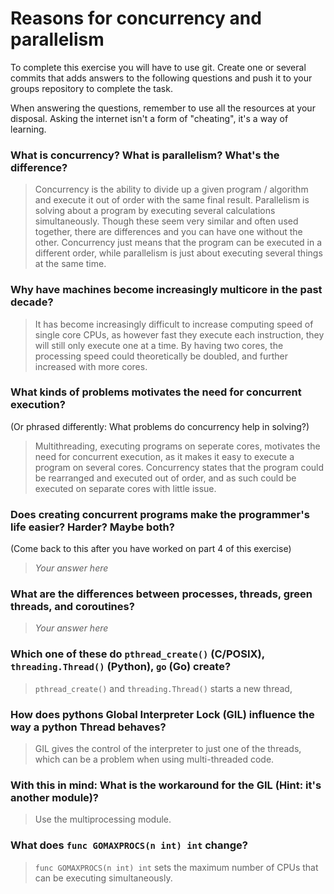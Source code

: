 # Reasons for concurrency and parallelism


To complete this exercise you will have to use git. Create one or several commits that adds answers to the following questions and push it to your groups repository to complete the task.

When answering the questions, remember to use all the resources at your disposal. Asking the internet isn't a form of "cheating", it's a way of learning.

 ### What is concurrency? What is parallelism? What's the difference?
 > Concurrency is the ability to divide up a given program / algorithm and execute it out of order with the same final result. Parallelism is solving about a program by executing several calculations simultaneously. Though these seem very similar and often used together, there are differences and you can have one without the other. Concurrency just means that the program can be executed in a different order, while parallelism is just about executing several things at the same time.
 
 ### Why have machines become increasingly multicore in the past decade?
 > It has become increasingly difficult to increase computing speed of single core CPUs, as however fast they execute each instruction, they will still only execute one at a time. By having two cores, the processing speed could theoretically be doubled, and further increased with more cores. 
 
 ### What kinds of problems motivates the need for concurrent execution?
 (Or phrased differently: What problems do concurrency help in solving?)
 > Multithreading, executing programs on seperate cores, motivates the need for concurrent execution, as it makes it easy to execute a program on several cores. Concurrency states that the program could be rearranged and executed out of order, and as such could be executed on separate cores with little issue. 
 
 ### Does creating concurrent programs make the programmer's life easier? Harder? Maybe both?
 (Come back to this after you have worked on part 4 of this exercise)
 > *Your answer here*
 
 ### What are the differences between processes, threads, green threads, and coroutines?
 > *Your answer here*
 
 ### Which one of these do `pthread_create()` (C/POSIX), `threading.Thread()` (Python), `go` (Go) create?
 > `pthread_create()` and `threading.Thread()` starts a new thread, 
 
 ### How does pythons Global Interpreter Lock (GIL) influence the way a python Thread behaves?
 > GIL gives the control of the interpreter to just one of the threads, which can be a problem when using multi-threaded code.
 
 ### With this in mind: What is the workaround for the GIL (Hint: it's another module)?
 > Use the multiprocessing module. 
 
 ### What does `func GOMAXPROCS(n int) int` change? 
 > `func GOMAXPROCS(n int) int` sets the maximum number of CPUs that can be executing simultaneously. 
